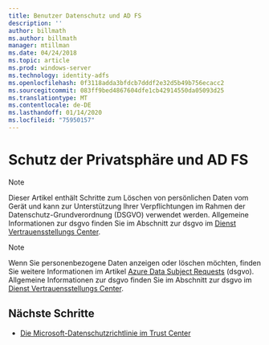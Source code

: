 ```yaml
---
title: Benutzer Datenschutz und AD FS
description: ''
author: billmath
ms.author: billmath
manager: mtillman
ms.date: 04/24/2018
ms.topic: article
ms.prod: windows-server
ms.technology: identity-adfs
ms.openlocfilehash: 0f3118adda3bfdcb7dddf2e32d5b49b756ecacc2
ms.sourcegitcommit: 083ff9bed4867604dfe1cb42914550da05093d25
ms.translationtype: MT
ms.contentlocale: de-DE
ms.lasthandoff: 01/14/2020
ms.locfileid: "75950157"
---
```

# <a name="user-privacy-and-ad-fs"></a>Schutz der Privatsphäre und AD FS



>[!Note] 
> Dieser Artikel enthält Schritte zum Löschen von persönlichen Daten vom Gerät und kann zur Unterstützung Ihrer Verpflichtungen im Rahmen der Datenschutz-Grundverordnung (DSGVO) verwendet werden. Allgemeine Informationen zur dsgvo finden Sie im Abschnitt zur dsgvo im [Dienst Vertrauensstellungs Center](https://www.microsoft.com/TrustCenter/Privacy/gdpr/default.aspx).

>[!Note] 
>Wenn Sie personenbezogene Daten anzeigen oder löschen möchten, finden Sie weitere Informationen im Artikel [Azure Data Subject Requests](https://docs.microsoft.com/microsoft-365/compliance/gdpr-dsr-azure) (dsgvo). Allgemeine Informationen zur dsgvo finden Sie im Abschnitt zur dsgvo im [Dienst Vertrauensstellungs Center](https://www.microsoft.com/TrustCenter/Privacy/gdpr/default.aspx).

## <a name="next-steps"></a>Nächste Schritte
* [Die Microsoft-Datenschutzrichtlinie im Trust Center](https://www.microsoft.com/trustcenter)

 